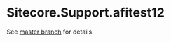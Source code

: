 # Sitecore.Support.afitest12

See [master branch](https://github.com/sitecoresupport/Sitecore.Support.afitest12) for details.